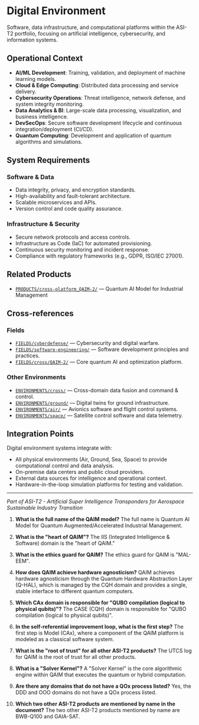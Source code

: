# Digital Environment

Software, data infrastructure, and computational platforms within the ASI-T2 portfolio, focusing on artificial intelligence, cybersecurity, and information systems.

## Operational Context

- **AI/ML Development**: Training, validation, and deployment of machine learning models.
- **Cloud & Edge Computing**: Distributed data processing and service delivery.
- **Cybersecurity Operations**: Threat intelligence, network defense, and system integrity monitoring.
- **Data Analytics & BI**: Large-scale data processing, visualization, and business intelligence.
- **DevSecOps**: Secure software development lifecycle and continuous integration/deployment (CI/CD).
- **Quantum Computing**: Development and application of quantum algorithms and simulations.

## System Requirements

### Software & Data
- Data integrity, privacy, and encryption standards.
- High-availability and fault-tolerant architecture.
- Scalable microservices and APIs.
- Version control and code quality assurance.

### Infrastructure & Security
- Secure network protocols and access controls.
- Infrastructure as Code (IaC) for automated provisioning.
- Continuous security monitoring and incident response.
- Compliance with regulatory frameworks (e.g., GDPR, ISO/IEC 27001).

## Related Products

- [`PRODUCTS/cross-platform_QAIM-2/`](../../PRODUCTS/cross-platform_QAIM-2/) — Quantum AI Model for Industrial Management

## Cross-references

### Fields
- [`FIELDS/cyberdefense/`](../../FIELDS/cyberdefense/) — Cybersecurity and digital warfare.
- [`FIELDS/software-engineering/`](../../FIELDS/software-engineering/) — Software development principles and practices.
- [`FIELDS/cross/QAIM-2/`](../../FIELDS/cross/QAIM-2/) — Core quantum AI and optimization platform.

### Other Environments
- [`ENVIRONMENTS/cross/`](../Cross/) — Cross-domain data fusion and command & control.
- [`ENVIRONMENTS/ground/`](../Ground/) — Digital twins for ground infrastructure.
- [`ENVIRONMENTS/air/`](../Air/) — Avionics software and flight control systems.
- [`ENVIRONMENTS/space/`](../Space/) — Satellite control software and data telemetry.

## Integration Points

Digital environment systems integrate with:
- All physical environments (Air, Ground, Sea, Space) to provide computational control and data analysis.
- On-premise data centers and public cloud providers.
- External data sources for intelligence and operational context.
- Hardware-in-the-loop simulation platforms for testing and validation.

---

*Part of ASI-T2 - Artificial Super Intelligence Transponders for Aerospace Sustainable Industry Transition*

1.  **What is the full name of the QAIM model?**
    The full name is Quantum AI Model for Quantum Augmented/Accelerated Industrial Management.

2.  **What is the "heart of QAIM"?**
    The IIS (Integrated Intelligence & Software) domain is the "heart of QAIM."

3.  **What is the ethics guard for QAIM?**
    The ethics guard for QAIM is "MAL-EEM".

4.  **How does QAIM achieve hardware agnosticism?**
    QAIM achieves hardware agnosticism through the Quantum Hardware Abstraction Layer (Q-HAL), which is managed by the CQH domain and provides a single, stable interface to different quantum computers.

5.  **Which CAx domain is responsible for "QUBO compilation (logical to physical qubits)"?**
    The CASE (CQH) domain is responsible for "QUBO compilation (logical to physical qubits)".

6.  **In the self-referential improvement loop, what is the first step?**
    The first step is Model (CAx), where a component of the QAIM platform is modeled as a classical software system.

7.  **What is the "root of trust" for all other ASI-T2 products?**
    The UTCS log for QAIM is the root of trust for all other products.

8.  **What is a "Solver Kernel"?**
    A "Solver Kernel" is the core algorithmic engine within QAIM that executes the quantum or hybrid computation.

9.  **Are there any domains that do not have a QOx process listed?**
    Yes, the DDD and OOO domains do not have a QOx process listed.

10. **Which two other ASI-T2 products are mentioned by name in the document?**
    The two other ASI-T2 products mentioned by name are BWB-Q100 and GAIA-SAT.
